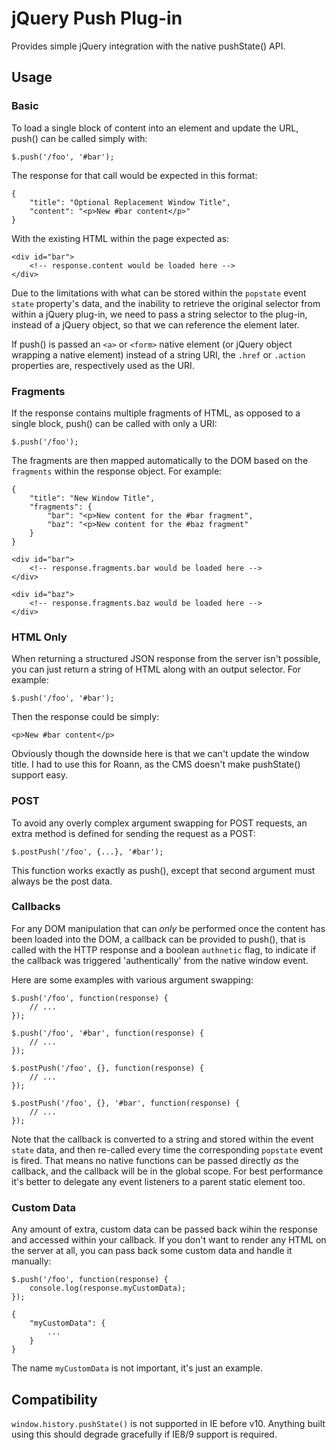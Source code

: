 # jQuery Push Plug-in

Provides simple jQuery integration with the native pushState() API. 



## Usage



### Basic

To load a single block of content into an element and update the URL, push() can be called simply with:

    $.push('/foo', '#bar');

The response for that call would be expected in this format:

    {
        "title": "Optional Replacement Window Title",
        "content": "<p>New #bar content</p>"
    }

With the existing HTML within the page expected as:

    <div id="bar">
        <!-- response.content would be loaded here -->
    </div>

Due to the limitations with what can be stored within the `popstate` event `state` property's data, and the inability to retrieve the original selector from within a jQuery plug-in, we need to pass a string selector to the plug-in, instead of a jQuery object, so that we can reference the element later.

If push() is passed an `<a>` or `<form>` native element (or jQuery object wrapping a native element) instead of a string URI, the `.href` or `.action` properties are, respectively used as the URI.



### Fragments

If the response contains multiple fragments of HTML, as opposed to a single block, push() can be called with only a URI:

    $.push('/foo');

The fragments are then mapped automatically to the DOM based on the `fragments` within the response object. For example:

    {
        "title": "New Window Title",
        "fragments": {
            "bar": "<p>New content for the #bar fragment",
            "baz": "<p>New content for the #baz fragment"
        }
    }

<!-- -->

    <div id="bar">
        <!-- response.fragments.bar would be loaded here -->
    </div>

    <div id="baz">
        <!-- response.fragments.baz would be loaded here -->
    </div>



### HTML Only

When returning a structured JSON response from the server isn't possible, you can just return a string of HTML along with an output selector. For example:

    $.push('/foo', '#bar');

Then the response could be simply:

    <p>New #bar content</p>

Obviously though the downside here is that we can't update the window title. I had to use this for Roann, as the CMS doesn't make pushState() support easy.



### POST

To avoid any overly complex argument swapping for POST requests, an extra method is defined for sending the request as a POST:

    $.postPush('/foo', {...}, '#bar');

This function works exactly as push(), except that second argument must always be the post data.



### Callbacks

For any DOM manipulation that can *only* be performed once the content has been loaded into the DOM, a callback can be provided to push(), that is called with the HTTP response and a boolean `authnetic` flag, to indicate if the callback was triggered 'authentically' from the native window event.

Here are some examples with various argument swapping:

    $.push('/foo', function(response) {
        // ...
    });

    $.push('/foo', '#bar', function(response) {
        // ...
    });

    $.postPush('/foo', {}, function(response) {
        // ...
    });

    $.postPush('/foo', {}, '#bar', function(response) {
        // ...
    });

Note that the callback is converted to a string and stored within the event `state` data, and then re-called every time the corresponding `popstate` event is fired. That means no native functions can be passed directly *as* the callback, and the callback will be in the global scope. For best performance it's better to delegate any event listeners to a parent static element too.



### Custom Data

Any amount of extra, custom data can be passed back wihin the response and accessed within your callback. If you don't want to render any HTML on the server at all, you can pass back some custom data and handle it manually:

    $.push('/foo', function(response) {
        console.log(response.myCustomData);
    });

<!-- -->

    {
        "myCustomData": {
            ...
        }
    }

The name `myCustomData` is not important, it's just an example.



## Compatibility

`window.history.pushState()` is not supported in IE before v10. Anything built using this should degrade gracefully if IE8/9 support is required.
